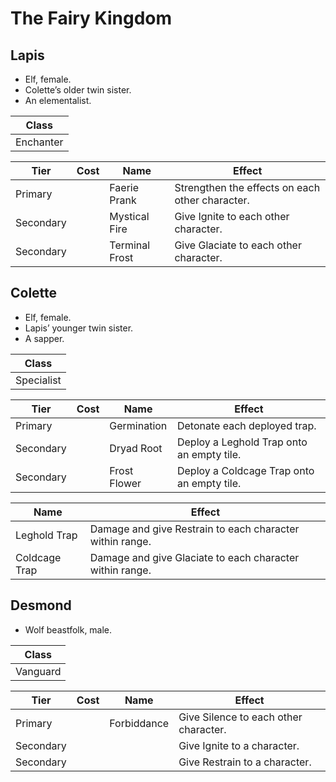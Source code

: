 # The Fairy Kingdom

## Lapis

  - Elf, female.
  - Colette’s older twin sister.
  - An elementalist.

| Class     |
| --------- |
| Enchanter |

| Tier      | Cost | Name           | Effect                                          |
| --------- | :--: | -------------- | ----------------------------------------------- |
| Primary   |      | Faerie Prank   | Strengthen the effects on each other character. |
| Secondary |      | Mystical Fire  | Give Ignite to each other character.            |
| Secondary |      | Terminal Frost | Give Glaciate to each other character.          |

## Colette

  - Elf, female.
  - Lapis’ younger twin sister.
  - A sapper.

| Class      |
| ---------- |
| Specialist |

| Tier      | Cost | Name         | Effect                                     |
| --------- | :--: | ------------ | ------------------------------------------ |
| Primary   |      | Germination  | Detonate each deployed trap.               |
| Secondary |      | Dryad Root   | Deploy a Leghold Trap onto an empty tile.  |
| Secondary |      | Frost Flower | Deploy a Coldcage Trap onto an empty tile. |

| Name          | Effect                                                   |
| ------------- | -------------------------------------------------------- |
| Leghold Trap  | Damage and give Restrain to each character within range. |
| Coldcage Trap | Damage and give Glaciate to each character within range. |

## Desmond

  - Wolf beastfolk, male.

| Class    |
| -------- |
| Vanguard |

| Tier      | Cost | Name        | Effect                                |
| --------- | :--: | ----------- | ------------------------------------- |
| Primary   |      | Forbiddance | Give Silence to each other character. |
| Secondary |      |             | Give Ignite to a character.           |
| Secondary |      |             | Give Restrain to a character.         |
